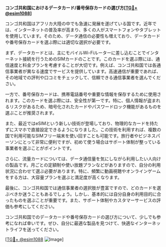 **コンゴ共和国におけるデータカード/番号保存カードの選び方[[TG💪+ @esim1088](https://t.me/s/esim1088)]**

コンゴ共和国はアフリカ大陸の中でも急速に発展を遂げている国です。近年では、インターネットの普及率が高まり、多くの人がスマートフォンやタブレットを使用しています。そのため、データ通信の必要性も増えており、データカードや番号保存カードを選ぶ際には適切な選択が必要です。

まず、データカードとは、主にモバイルWi-Fiルーターに差し込むことでインターネット接続を行うためのSIMカードのことです。このカードを選ぶ際には、通信速度と料金プランを考慮することが大切です。例えば、コンゴ共和国では各通信事業者が異なる速度でサービスを提供しています。高速通信が重要であれば、その地域での評判や口コミをチェックして、信頼できる通信事業者を選んでください。

一方で、番号保存カードは、携帯電話番号や重要な情報を保存するために使用されます。このカードを選ぶ際には、安全性が第一です。特に、個人情報が盗まれるリスクがあるため、暗号化されたカードやパスワードロック機能があるものを選ぶことが推奨されます。

また、最近ではeSIMという新しい技術が登場しており、物理的なカードを持たずにスマホで直接設定できるようになりました。この技術を利用すれば、複数の国で利用可能なSIMフリー端末を使い回すことも可能です。旅行者やビジネスパーソンにとって非常に便利ですが、初めて使う場合はサポート体制が整っている事業者を選ぶことがポイントです。

さらに、流量カードについては、データ通信量を気にしながら利用したい人向けの製品です。月ごとの定額制や使い放題プランなどがありますので、自分の利用状況に合わせて選ぶ必要があります。特に、頻繁に動画視聴やオンラインゲームをする方は、大容量プランを選ぶと満足度が高くなります。

最後に、コンゴ共和国では通信事業者の選択肢が豊富ですので、どのカードを選ぶべきか迷うこともあるでしょう。しかし、基本的には自分自身の利用目的に合ったものを選ぶことが重要です。また、サポート体制やカスタマーサービスの評価も参考にしてください。

コンゴ共和国でのデータカードや番号保存カードの選び方について、少しでも参考になれば幸いです。ぜひ、自分に最適な製品を見つけて、快適なインターネットライフを送ってください。

[[TG💪+ @esim1088](https://t.me/s/esim1088) ![Image](https://i.postimg.cc/Y0z9fWf4/image.png)]